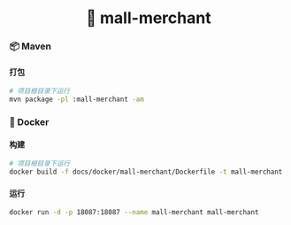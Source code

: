 <h1 align="center">🏪 mall-merchant</h1>

### 📦 Maven

#### 打包

```bash
# 项目根目录下运行
mvn package -pl :mall-merchant -am
```

### 🐳 Docker

#### 构建

```bash
# 项目根目录下运行
docker build -f docs/docker/mall-merchant/Dockerfile -t mall-merchant .
```

#### 运行

```bash
docker run -d -p 18087:18087 --name mall-merchant mall-merchant
```
